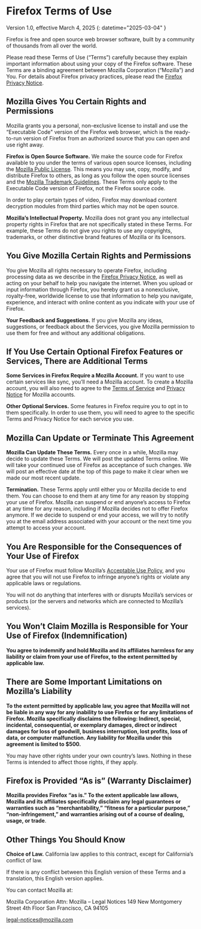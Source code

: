 # Firefox Terms of Use

Version 1.0, effective March 4, 2025
{: datetime="2025-03-04" }

Firefox is free and open source web browser software, built by a community of thousands from all over the world.

Please read these Terms of Use (“Terms”) carefully because they explain important information about using your copy of the Firefox software. These Terms are a binding agreement between Mozilla Corporation (“Mozilla”) and You. For details about Firefox privacy practices, please read the [Firefox Privacy Notice](https://www.mozilla.org/privacy/firefox/).

## Mozilla Gives You Certain Rights and Permissions

Mozilla grants you a personal, non-exclusive license to install and use the “Executable Code" version of the Firefox web browser, which is the ready-to-run version of Firefox from an authorized source that you can open and use right away.

**Firefox is Open Source Software.** We make the source code for Firefox available to you under the terms of various open source licenses, including the [Mozilla Public License](https://www.mozilla.org/MPL/). This means you may use, copy, modify, and distribute Firefox to others, as long as you follow the open source licenses and the [Mozilla Trademark Guidelines](https://www.mozilla.org/foundation/trademarks/policy/). These Terms only apply to the Executable Code version of Firefox, not the Firefox source code.

In order to play certain types of video, Firefox may download content decryption modules from third parties which may not be open source.

**Mozilla’s Intellectual Property.** Mozilla does not grant you any intellectual property rights in Firefox that are not specifically stated in these Terms. For example, these Terms do not give you rights to use any copyrights, trademarks, or other distinctive brand features of Mozilla or its licensors.

## You Give Mozilla Certain Rights and Permissions

You give Mozilla all rights necessary to operate Firefox, including processing data as we describe in the [Firefox Privacy Notice](https://www.mozilla.org/privacy/firefox/), as well as acting on your behalf to help you navigate the internet. When you upload or input information through Firefox, you hereby grant us a nonexclusive, royalty-free, worldwide license to use that information to help you navigate, experience, and interact with online content as you indicate with your use of Firefox.

**Your Feedback and Suggestions.** If you give Mozilla any ideas, suggestions, or feedback about the Services, you give Mozilla permission to use them for free and without any additional obligations.

## If You Use Certain Optional Firefox Features or Services, There are Additional Terms

**Some Services in Firefox Require a Mozilla Account.** If you want to use certain services like sync, you’ll need a Mozilla account. To create a Mozilla account, you will also need to agree to the [Terms of Service](https://www.mozilla.org/about/legal/terms/services/) and [Privacy Notice](https://www.mozilla.org/privacy/mozilla-accounts/) for Mozilla accounts.

**Other Optional Services.** Some features in Firefox require you to opt in to them specifically. In order to use them, you will need to agree to the specific Terms and Privacy Notice for each service you use.

## Mozilla Can Update or Terminate This Agreement

**Mozilla Can Update These Terms.** Every once in a while, Mozilla may decide to update these Terms. We will post the updated Terms online. We will take your continued use of Firefox as acceptance of such changes. We will post an effective date at the top of this page to make it clear when we made our most recent update.

**Termination.** These Terms apply until either you or Mozilla decide to end them. You can choose to end them at any time for any reason by stopping your use of Firefox. Mozilla can suspend or end anyone’s access to Firefox at any time for any reason, including if Mozilla decides not to offer Firefox anymore. If we decide to suspend or end your access, we will try to notify you at the email address associated with your account or the next time you attempt to access your account.

## You Are Responsible for the Consequences of Your Use of Firefox

Your use of Firefox must follow Mozilla’s [Acceptable Use Policy](https://www.mozilla.org/about/legal/acceptable-use/), and you agree that you will not use Firefox to infringe anyone’s rights or violate any applicable laws or regulations.

You will not do anything that interferes with or disrupts Mozilla’s services or products (or the servers and networks which are connected to Mozilla’s services).

## You Won’t Claim Mozilla is Responsible for Your Use of Firefox (Indemnification)

**You agree to indemnify and hold Mozilla and its affiliates harmless for any liability or claim from your use of Firefox, to the extent permitted by applicable law.**

## There are Some Important Limitations on Mozilla’s Liability

**To the extent permitted by applicable law, you agree that Mozilla will not be liable in any way for any inability to use Firefox or for any limitations of Firefox. Mozilla specifically disclaims the following: Indirect, special, incidental, consequential, or exemplary damages, direct or indirect damages for loss of goodwill, business interruption, lost profits, loss of data, or computer malfunction. Any liability for Mozilla under this agreement is limited to $500.**

You may have other rights under your own country’s laws. Nothing in these Terms is intended to affect those rights, if they apply.

## Firefox is Provided “As is” (Warranty Disclaimer)

**Mozilla provides Firefox “as is.” To the extent applicable law allows, Mozilla and its affiliates specifically disclaim any legal guarantees or warranties such as “merchantability,” “fitness for a particular purpose,” “non-infringement,” and warranties arising out of a course of dealing, usage, or trade**.

## Other Things You Should Know

**Choice of Law.** California law applies to this contract, except for California’s conflict of law.

If there is any conflict between this English version of these Terms and a translation, this English version applies.

You can contact Mozilla at:

Mozilla Corporation
Attn: Mozilla – Legal Notices
149 New Montgomery Street
4th Floor
San Francisco, CA 94105

legal-notices@mozilla.com
